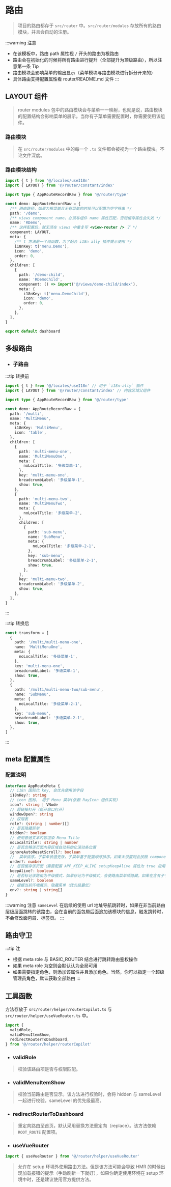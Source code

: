 # 路由

> 项目的路由都存于 `src/router` 中。`src/router/modules` 存放所有的路由模块，并且会自动的注册。

:::warning 注意

- 在该模板中，路由 path 属性视 `/` 开头的路由为根路由
- 路由会在初始化的时候将所有路由进行提升（全部提升为顶级路由），所以注意第一条 Tip
- 路由模块会影响菜单的输出显示（菜单模块与路由模块进行拆分开来的）
- 具体路由支持配置属性看 router/README.md 文件
  :::

## LAYOUT 组件

> router modules 包中的路由模块会与菜单一一映射，也就是说，路由模块的配置结构会影响菜单的展示。当你有子菜单需要配置时，你需要使用该组件。

### 路由模块

> 在 `src/router/modules` 中的每一个 `.ts` 文件都会被视为一个路由模块。不论文件深度。

### 路由模块结构

```ts
import { t } from '@/locales/useI18n'
import { LAYOUT } from '@/router/constant/index'

import type { AppRouteRecordRaw } from '@/router/type'

const demo: AppRouteRecordRaw = {
  /** 路由路径，如果为根菜单且无有菜单的时候可以配置为空字符串 */
  path: '/demo',
  /** views component name，必须与组件 name 属性匹配，否则缓存属性会失效 */
  name: 'RDemo',
  /** 这样配置后，就无须在 views 中重复写 <view-router /> 了 */
  component: LAYOUT,
  meta: {
    /** t 方法是一个纯函数，为了配合 i18n ally 插件提示使用 */
    i18nKey: t('menu.Demo'),
    icon: 'demo',
    order: 0,
  },
  children: [
    {
      path: '/demo-child',
      name: 'RDemoChild',
      component: () => import('@/views/demo-child/index'),
      meta: {
        i18nKey: t('menu.DemoChild'),
        icon: 'demo',
        order: 0,
      },
    },
  ],
}

export default dashboard
```

## 多级路由

- ### 子路由

:::tip 转换前

```ts
import { t } from '@/locales/useI18n' // 用于 `i18n-ally` 插件
import { LAYOUT } from '@/router/constant/index' // 内容区域父组件

import type { AppRouteRecordRaw } from '@/router/type'

const demo: AppRouteRecordRaw = {
  path: '/multi',
  name: 'MultiMenu',
  meta: {
    i18nKey: 'MultiMenu',
    icon: 'table',
  },
  children: [
    {
      path: 'multi-menu-one',
      name: 'MultiMenuOne',
      meta: {
        noLocalTitle: '多级菜单-1',
      },
      key: 'multi-menu-one',
      breadcrumbLabel: '多级菜单-1',
      show: true,
    },
    {
      path: 'multi-menu-two',
      name: 'MultiMenuTwo',
      meta: {
        noLocalTitle: '多级菜单-2',
      },
      children: [
        {
          path: 'sub-menu',
          name: 'SubMenu',
          meta: {
            noLocalTitle: '多级菜单-2-1',
          },
          key: 'sub-menu',
          breadcrumbLabel: '多级菜单-2-1',
          show: true,
        },
      ],
      key: 'multi-menu-two',
      breadcrumbLabel: '多级菜单-2',
      show: true,
    },
  ],
}
```

:::

:::tip 转换后

```ts
const transform = [
  {
    path: '/multi/multi-menu-one',
    name: 'MultiMenuOne',
    meta: {
      noLocalTitle: '多级菜单-1',
    },
    key: 'multi-menu-one',
    breadcrumbLabel: '多级菜单-1',
    show: true,
  },
  {
    path: '/multi/multi-menu-two/sub-menu',
    name: 'SubMenu',
    meta: {
      noLocalTitle: '多级菜单-2-1',
    },
    key: 'sub-menu',
    breadcrumbLabel: '多级菜单-2-1',
    show: true,
  },
]
```

:::

## meta 配置属性

### 配置说明

```ts
interface AppRouteMeta {
  // i18n 国际化 key, 会优先使用该字段
  i18nKey?: string
  // icon 图标， 用于 Menu 菜单(依赖 RayIcon 组件实现)
  icon?: string | VNode
  // 超链接打开（新开窗口打开）
  windowOpen?: string
  // 权限表
  role?: (string | number)[]
  // 是否隐藏菜单
  hidden?: boolean
  // 使用普通文本内容渲染 Menu Title
  noLocalTitle?: string | number
  // 是否忽略该页面内容区域自动初始化滚动条位置
  ignoreAutoResetScroll?: boolean
  //  菜单排序。子菜单该值无效，子菜单基于配置顺序排序。如果未设置则会按照 component name 进行排序，如果未匹配到 name 则会按照合并顺序排序
  order?: number
  // 是否缓存该页面（需要配置 APP_KEEP_ALIVE setupKeepAlive 属性为 true 启用才有效），并且需要与组件 name 属性匹配
  keepAlive?: boolean
  // 是否标记该路由为平级模式，如果标记为平级模式，会使路由菜单项隐藏。如果在含有子节点处，设置了该属性，会导致子节点全部被隐藏
  sameLevel?: boolean
  // 根据当前环境展示、隐藏菜单（优先级最低）
  env?: string | string[]
}
```

:::warning 注意
`sameLevel` 在后续的使用 url 地址导航跳转时，如果在非当前路由层级层面跳转的该路由，会在当前的面包屑后面追加该模块的信息，触发跳转时，不会修改面包屑、标签页。
:::

## 路由守卫

:::tip 注

- 根据 meta role 与 BASIC_ROUTER 结合进行跳转路由鉴权操作
- 如果 meta role 为空则会默认认为全局可用
- 如果需要指定角色，则添加该属性并且添加角色。当然，你可以指定一个超级管理员角色，默认获取全部路由
  :::

## 工具函数

方法存放于 `src/router/helper/routerCopilot.ts` 与 `src/router/helper/useVueRouter.ts` 中。

```ts
import {
  validRole,
  validMenuItemShow,
  redirectRouterToDashboard,
} from '@/router/helper/routerCopilot'
```

- ### validRole

> 校验该路由项是否与权限匹配。

- ### validMenuItemShow

> 校验当前路由是否显示。该方法进行校验时，会将 hidden 与 sameLevel 一起进行校验，sameLevel 的优先级最高。

- ### redirectRouterToDashboard

> 重定向路由至首页，默认采用替换方法重定向（replace）。该方法依赖 `ROOT_ROUTE` 配置项。

- ### useVueRouter

```ts
import { useVueRouter } from '@/router/helper/useVueRouter'
```

> 允许在 setup 环境外使用路由方法。但是该方法可能会导致 HMR 的时候出现加载报错的提示（手动刷新一下就好），如果你确定使用环境在 setup 环境中时，还是建议使用官方提供方法。
